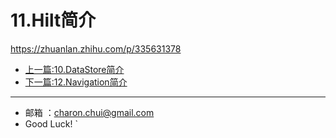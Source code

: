 # 11.Hilt简介





https://zhuanlan.zhihu.com/p/335631378



- [上一篇:10.DataStore简介](https://github.com/CharonChui/AndroidNote/blob/master/Jetpack/architecture/10.DataStore%E7%AE%80%E4%BB%8B.md)         
- [下一篇:12.Navigation简介](https://github.com/CharonChui/AndroidNote/blob/master/Jetpack/architecture/12.Navigation%E7%AE%80%E4%BB%8B.md)


---

- 邮箱 ：charon.chui@gmail.com  
- Good Luck! `